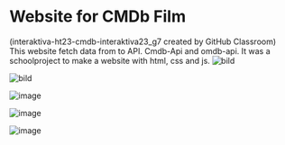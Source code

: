 # Website for CMDb Film
(interaktiva-ht23-cmdb-interaktiva23_g7 created by GitHub Classroom)
This website fetch data from to API. Cmdb-Api and omdb-api.
It was a schoolproject to make a website with html, css and js.
![bild](https://github.com/systemvetenskap/interaktiva-ht23-cmdb-interaktiva23_g7/assets/117045688/1e20e282-eebd-47b4-add4-7c0a9ba6bd64)

![bild](https://github.com/systemvetenskap/interaktiva-ht23-cmdb-interaktiva23_g7/assets/117045688/9008a039-cf36-4540-be2c-a8d90679079a)

![image](https://github.com/moma97/Cineasternas-movie-database/assets/117289081/42190415-4cc5-4830-9ee4-d567a24d78d4)

![image](https://github.com/moma97/Cineasternas-movie-database/assets/117289081/1404871b-2f14-4bfd-9023-f58d100a79f7)

![image](https://github.com/moma97/Cineasternas-movie-database/assets/117289081/c8915568-b633-4249-b2b2-da06af703540)


